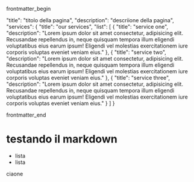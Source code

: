 

frontmatter_begin

"title": "titolo della pagina",
"description": "descriione della pagina",
"services": {
    "title": "our services",
    "list": [
        {
            "title": "service one",
            "description": "Lorem ipsum dolor sit amet consectetur, adipisicing elit. Recusandae repellendus in, neque quisquam tempora illum eligendi voluptatibus eius earum ipsum! Eligendi vel molestias exercitationem iure corporis voluptas eveniet veniam eius."
        },
        {
            "title": "service two",
            "description": "Lorem ipsum dolor sit amet consectetur, adipisicing elit. Recusandae repellendus in, neque quisquam tempora illum eligendi voluptatibus eius earum ipsum! Eligendi vel molestias exercitationem iure corporis voluptas eveniet veniam eius."
        },
        {
            "title": "service three",
            "description": "Lorem ipsum dolor sit amet consectetur, adipisicing elit. Recusandae repellendus in, neque quisquam tempora illum eligendi voluptatibus eius earum ipsum! Eligendi vel molestias exercitationem iure corporis voluptas eveniet veniam eius."
        }
    ]
}

frontmatter_end

# testando il markdown

* lista
* lista

ciaone